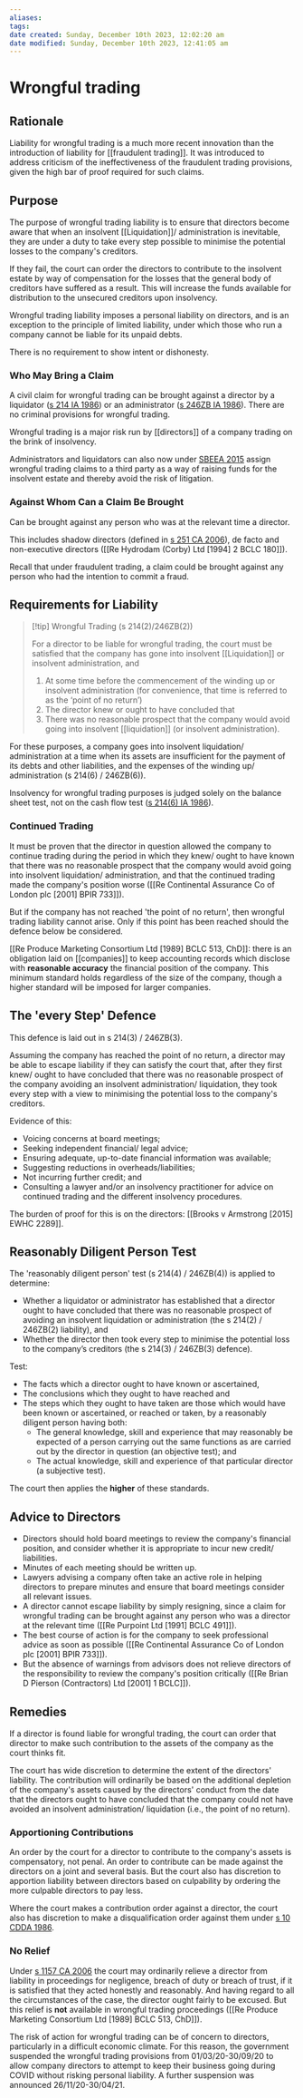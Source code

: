```yaml
---
aliases: 
tags: 
date created: Sunday, December 10th 2023, 12:02:20 am
date modified: Sunday, December 10th 2023, 12:41:05 am
---
```


# Wrongful trading

## Rationale

Liability for wrongful trading is a much more recent innovation than the introduction of liability for [[fraudulent trading]]. It was introduced to address criticism of the ineffectiveness of the fraudulent trading provisions, given the high bar of proof required for such claims.

## Purpose

The purpose of wrongful trading liability is to ensure that directors become aware that when an insolvent [[Liquidation]]/ administration is inevitable, they are under a duty to take every step possible to minimise the potential losses to the company's creditors.

If they fail, the court can order the directors to contribute to the insolvent estate by way of compensation for the losses that the general body of creditors have suffered as a result. This will increase the funds available for distribution to the unsecured creditors upon insolvency.

Wrongful trading liability imposes a personal liability on directors, and is an exception to the principle of limited liability, under which those who run a company cannot be liable for its unpaid debts.

There is no requirement to show intent or dishonesty.

### Who May Bring a Claim

A civil claim for wrongful trading can be brought against a director by a liquidator ([s 214 IA 1986](https://www.legislation.gov.uk/ukpga/1986/45/section/214)) or an administrator ([s 246ZB IA 1986](https://www.legislation.gov.uk/ukpga/1986/45/section/246ZB)). There are no criminal provisions for wrongful trading.

Wrongful trading is a major risk run by [[directors]] of a company trading on the brink of insolvency.

Administrators and liquidators can also now under [SBEEA 2015](https://www.legislation.gov.uk/ukpga/2015/26/contents/enacted) assign wrongful trading claims to a third party as a way of raising funds for the insolvent estate and thereby avoid the risk of litigation.

### Against Whom Can a Claim Be Brought

Can be brought against any person who was at the relevant time a director.

This includes shadow directors (defined in [s 251 CA 2006](https://www.legislation.gov.uk/ukpga/2006/46/section/251)), de facto and non-executive directors ([[Re Hydrodam (Corby) Ltd [1994] 2 BCLC 180]]).

Recall that under fraudulent trading, a claim could be brought against any person who had the intention to commit a fraud.

## Requirements for Liability

> [!tip] Wrongful Trading (s 214(2)/246ZB(2))
> 
> For a director to be liable for wrongful trading, the court must be satisfied that the company has gone into insolvent [[Liquidation]] or insolvent administration, and 
> 1. At some time before the commencement of the winding up or insolvent administration (for convenience, that time is referred to as the ‘point of no return’)
> 2. The director knew or ought to have concluded that
> 3. There was no reasonable prospect that the company would avoid going into insolvent [[liquidation]] (or insolvent administration).

For these purposes, a company goes into insolvent liquidation/ administration at a time when its assets are insufficient for the payment of its debts and other liabilities, and the expenses of the winding up/ administration (s 214(6) / 246ZB(6)).

Insolvency for wrongful trading purposes is judged solely on the balance sheet test, not on the cash flow test ([s 214(6) IA 1986](https://www.legislation.gov.uk/ukpga/1986/45/section/214)).

### Continued Trading

It must be proven that the director in question allowed the company to continue trading during the period in which they knew/ ought to have known that there was no reasonable prospect that the company would avoid going into insolvent liquidation/ administration, and that the continued trading made the company's position worse ([[Re Continental Assurance Co of London plc [2001] BPIR 733]]).

But if the company has not reached 'the point of no return', then wrongful trading liability cannot arise. Only if this point has been reached should the defence below be considered.

[[Re Produce Marketing Consortium Ltd [1989] BCLC 513, ChD]]: there is an obligation laid on [[companies]] to keep accounting records which disclose with **reasonable accuracy** the financial position of the company. This minimum standard holds regardless of the size of the company, though a higher standard will be imposed for larger companies.

## The 'every Step' Defence

This defence is laid out in s 214(3) / 246ZB(3).

Assuming the company has reached the point of no return, a director may be able to escape liability if they can satisfy the court that, after they first knew/ ought to have concluded that there was no reasonable prospect of the company avoiding an insolvent administration/ liquidation, they took every step with a view to minimising the potential loss to the company's creditors.

Evidence of this:

- Voicing concerns at board meetings;
- Seeking independent financial/ legal advice;
- Ensuring adequate, up-to-date financial information was available;
- Suggesting reductions in overheads/liabilities;
- Not incurring further credit; and
- Consulting a lawyer and/or an insolvency practitioner for advice on continued trading and the different insolvency procedures.

The burden of proof for this is on the directors: [[Brooks v Armstrong [2015] EWHC 2289]].

## Reasonably Diligent Person Test

The 'reasonably diligent person' test (s 214(4) / 246ZB(4)) is applied to determine:

- Whether a liquidator or administrator has established that a director ought to have concluded that there was no reasonable prospect of avoiding an insolvent liquidation or administration (the s 214(2) / 246ZB(2) liability), and
- Whether the director then took every step to minimise the potential loss to the company’s creditors (the s 214(3) / 246ZB(3) defence).

Test:

- The facts which a director ought to have known or ascertained,
- The conclusions which they ought to have reached and
- The steps which they ought to have taken are those which would have been known or ascertained, or reached or taken, by a reasonably diligent person having both:
	- The general knowledge, skill and experience that may reasonably be expected of a person carrying out the same functions as are carried out by the director in question (an objective test); and
	- The actual knowledge, skill and experience of that particular director (a subjective test).

The court then applies the **higher** of these standards.

## Advice to Directors

- Directors should hold board meetings to review the company's financial position, and consider whether it is appropriate to incur new credit/ liabilities.
- Minutes of each meeting should be written up.
- Lawyers advising a company often take an active role in helping directors to prepare minutes and ensure that board meetings consider all relevant issues.
- A director cannot escape liability by simply resigning, since a claim for wrongful trading can be brought against any person who was a director at the relevant time ([[Re Purpoint Ltd [1991] BCLC 491]]).
- The best course of action is for the company to seek professional advice as soon as possible ([[Re Continental Assurance Co of London plc [2001] BPIR 733]]).
- But the absence of warnings from advisors does not relieve directors of the responsibility to review the company's position critically ([[Re Brian D Pierson (Contractors) Ltd [2001] 1 BCLC]]).

## Remedies

If a director is found liable for wrongful trading, the court can order that director to make such contribution to the assets of the company as the court thinks fit.

The court has wide discretion to determine the extent of the directors' liability. The contribution will ordinarily be based on the additional depletion of the company's assets caused by the directors' conduct from the date that the directors ought to have concluded that the company could not have avoided an insolvent administration/ liquidation (i.e., the point of no return).

### Apportioning Contributions

An order by the court for a director to contribute to the company's assets is compensatory, not penal. An order to contribute can be made against the directors on a joint and several basis. But the court also has discretion to apportion liability between directors based on culpability by ordering the more culpable directors to pay less.

Where the court makes a contribution order against a director, the court also has discretion to make a disqualification order against them under [s 10 CDDA 1986](https://www.legislation.gov.uk/ukpga/1986/46/section/10).

### No Relief

Under [s 1157 CA 2006](https://www.legislation.gov.uk/ukpga/2006/46/section/1157) the court may ordinarily relieve a director from liability in proceedings for negligence, breach of duty or breach of trust, if it is satisfied that they acted honestly and reasonably. And having regard to all the circumstances of the case, the director ought fairly to be excused. But this relief is **not** available in wrongful trading proceedings ([[Re Produce Marketing Consortium Ltd [1989] BCLC 513, ChD]]).

The risk of action for wrongful trading can be of concern to directors, particularly in a difficult economic climate. For this reason, the government suspended the wrongful trading provisions from 01/03/20-30/09/20 to allow company directors to attempt to keep their business going during COVID without risking personal liability. A further suspension was announced 26/11/20-30/04/21.
